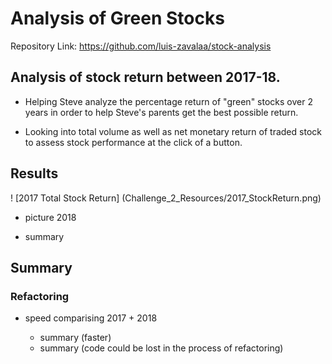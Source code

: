 # Analysis of Green Stocks

Repository Link: https://github.com/luis-zavalaa/stock-analysis

## Analysis of stock return between 2017-18. 

  - Helping Steve analyze the percentage return of "green" stocks over 2 years in order to help Steve's parents get the best possible return. 

  - Looking into total volume as well as net monetary return of traded stock to assess stock performance at the click of a button.

## Results
  
 ! [2017 Total Stock Return] (Challenge_2_Resources/2017_StockReturn.png)
 

- picture 2018

* summary

## Summary

  ### Refactoring
  
  - speed comparising 2017 + 2018
  
    * summary (faster)
    * summary (code could be lost in the process of refactoring)
    
    
